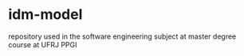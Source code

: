 idm-model
=========

repository used in the software engineering subject at master degree course at UFRJ PPGI
